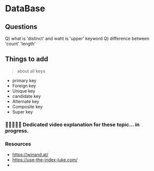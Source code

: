 # DataBase


## Questions

Q) what is 'distinct' and waht is 'upper' keyword 
Q) difference between 'count' 'length'

## Things to add  
> about all keys 
* primary key 
* Foreign key
* Unique key
* candidate key
* Alternate key
* Composite key
* Super key



### 🧑🏻‍💻🎥📸 Dedicated video explanation for these topic... in progress.


### Resources

* https://winand.at/
* https://use-the-index-luke.com/
* 